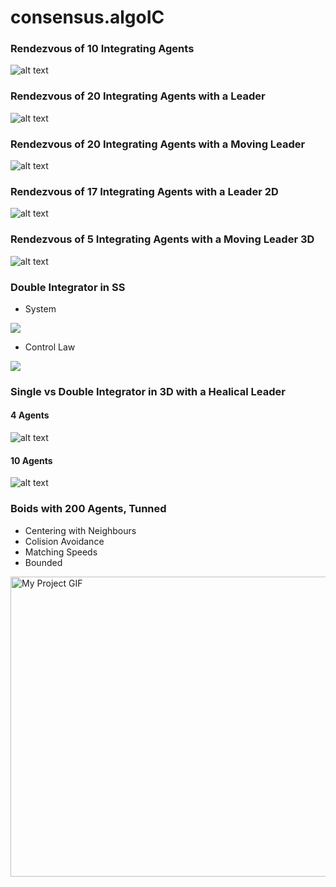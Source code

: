 # consensus.algoIC

### Rendezvous of 10 Integrating Agents
![alt text](https://github.com/marcotulio956/consensus.algoIC/blob/master/img/rzvs-1d_10agents.png)

### Rendezvous of 20 Integrating Agents with a Leader
![alt text](https://github.com/marcotulio956/consensus.algoIC/blob/master/img/rzvs_leader-1d_20agents.png)

### Rendezvous of 20 Integrating Agents with a Moving Leader
![alt text](https://github.com/marcotulio956/consensus.algoIC/blob/master/img/rzvs_sin_leader-1d_20agents.png)

### Rendezvous of 17 Integrating Agents with a Leader 2D
![alt text](https://github.com/marcotulio956/consensus.algoIC/blob/master/img/rzvs_leader-2d_17agents.png)

### Rendezvous of 5 Integrating Agents with a Moving Leader 3D
![alt text](https://github.com/marcotulio956/consensus.algoIC/blob/master/img/rzvs_circular_leader-3d_5agents.png)

### Double Integrator in SS
- System
<img src="https://latex.codecogs.com/svg.image?x(t)''=u(t)&space;\\x(t)=\int\int&space;u(t)&space;\\x_1=x,&space;x_2=x'\\x_1'=x_2,x_2'=u(t)&space;"/> 

- Control Law
<img src="https://latex.codecogs.com/svg.image?u_k(t)=\sum^n_{i=1}w_{i,0}.e_{i,0}=\sum^n_{i=1}w_{i,0}(x_i-x_0),&space;\quad&space;k=[1,n]"/> 

### Single vs Double Integrator in 3D with a Healical Leader
#### 4 Agents
![alt text](https://github.com/marcotulio956/consensus.algoIC/blob/master/img/rzvs_ia_vs_dia_4agents.png)
#### 10 Agents
![alt text](https://github.com/marcotulio956/consensus.algoIC/blob/master/img/rzvs_ia_vs_dia_10agents.png)

### Boids with 200 Agents, Tunned
- Centering with Neighbours
- Colision Avoidance
- Matching Speeds
- Bounded

<img src="https://github.com/marcotulio956/consensus.algoIC/blob/master/img/boids_tunned_200agents.gif" alt="My Project GIF" width="640" height="480">